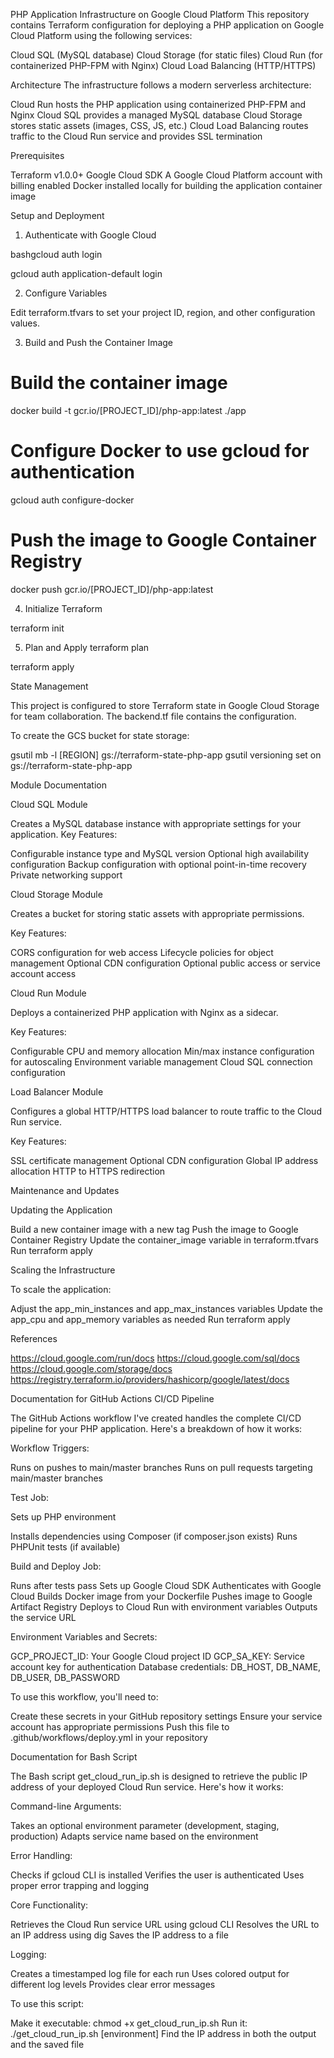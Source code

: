 PHP Application Infrastructure on Google Cloud Platform
This repository contains Terraform configuration for deploying a PHP application on Google Cloud Platform using the following services:

Cloud SQL (MySQL database)
Cloud Storage (for static files)
Cloud Run (for containerized PHP-FPM with Nginx)
Cloud Load Balancing (HTTP/HTTPS)

Architecture
The infrastructure follows a modern serverless architecture:

Cloud Run hosts the PHP application using containerized PHP-FPM and Nginx
Cloud SQL provides a managed MySQL database
Cloud Storage stores static assets (images, CSS, JS, etc.)
Cloud Load Balancing routes traffic to the Cloud Run service and provides SSL termination

Prerequisites

Terraform v1.0.0+
Google Cloud SDK
A Google Cloud Platform account with billing enabled
Docker installed locally for building the application container image
   

Setup and Deployment

1. Authenticate with Google Cloud

bashgcloud auth login

gcloud auth application-default login

2. Configure Variables

Edit terraform.tfvars to set your project ID, region, and other configuration values.

3. Build and Push the Container Image

# Build the container image

docker build -t gcr.io/[PROJECT_ID]/php-app:latest ./app

# Configure Docker to use gcloud for authentication

gcloud auth configure-docker

# Push the image to Google Container Registry

docker push gcr.io/[PROJECT_ID]/php-app:latest

4. Initialize Terraform

terraform init

5. Plan and Apply
terraform plan

terraform apply

State Management

This project is configured to store Terraform state in Google Cloud Storage for team collaboration. The backend.tf file contains the configuration.

To create the GCS bucket for state storage:

gsutil mb -l [REGION] gs://terraform-state-php-app
gsutil versioning set on gs://terraform-state-php-app

Module Documentation

Cloud SQL Module

Creates a MySQL database instance with appropriate settings for your application.
Key Features:

Configurable instance type and MySQL version
Optional high availability configuration
Backup configuration with optional point-in-time recovery
Private networking support

Cloud Storage Module

Creates a bucket for storing static assets with appropriate permissions.

Key Features:

CORS configuration for web access
Lifecycle policies for object management
Optional CDN configuration
Optional public access or service account access

Cloud Run Module

Deploys a containerized PHP application with Nginx as a sidecar.

Key Features:

Configurable CPU and memory allocation
Min/max instance configuration for autoscaling
Environment variable management
Cloud SQL connection configuration

Load Balancer Module

Configures a global HTTP/HTTPS load balancer to route traffic to the Cloud Run service.

Key Features:

SSL certificate management
Optional CDN configuration
Global IP address allocation
HTTP to HTTPS redirection

Maintenance and Updates

Updating the Application

Build a new container image with a new tag
Push the image to Google Container Registry
Update the container_image variable in terraform.tfvars
Run terraform apply

Scaling the Infrastructure

To scale the application:

Adjust the app_min_instances and app_max_instances variables
Update the app_cpu and app_memory variables as needed
Run terraform apply


References

https://cloud.google.com/run/docs
https://cloud.google.com/sql/docs
https://cloud.google.com/storage/docs
https://registry.terraform.io/providers/hashicorp/google/latest/docs



Documentation for GitHub Actions CI/CD Pipeline

The GitHub Actions workflow I've created handles the complete CI/CD pipeline for your PHP application. Here's a 
breakdown of how it works:

Workflow Triggers:

Runs on pushes to main/master branches
Runs on pull requests targeting main/master branches


Test Job:

Sets up PHP environment

Installs dependencies using Composer (if composer.json exists)
Runs PHPUnit tests (if available)


Build and Deploy Job:

Runs after tests pass
Sets up Google Cloud SDK
Authenticates with Google Cloud
Builds Docker image from your Dockerfile
Pushes image to Google Artifact Registry
Deploys to Cloud Run with environment variables
Outputs the service URL


Environment Variables and Secrets:

GCP_PROJECT_ID: Your Google Cloud project ID
GCP_SA_KEY: Service account key for authentication
Database credentials: DB_HOST, DB_NAME, DB_USER, DB_PASSWORD



To use this workflow, you'll need to:

Create these secrets in your GitHub repository settings
Ensure your service account has appropriate permissions
Push this file to .github/workflows/deploy.yml in your repository

Documentation for Bash Script

The Bash script get_cloud_run_ip.sh is designed to retrieve the public IP address of your deployed Cloud Run service. Here's how it works:

Command-line Arguments:

Takes an optional environment parameter (development, staging, production)
Adapts service name based on the environment


Error Handling:

Checks if gcloud CLI is installed
Verifies the user is authenticated
Uses proper error trapping and logging


Core Functionality:

Retrieves the Cloud Run service URL using gcloud CLI
Resolves the URL to an IP address using dig
Saves the IP address to a file


Logging:

Creates a timestamped log file for each run
Uses colored output for different log levels
Provides clear error messages



To use this script:

Make it executable: chmod +x get_cloud_run_ip.sh
Run it: ./get_cloud_run_ip.sh [environment]
Find the IP address in both the output and the saved file